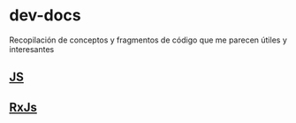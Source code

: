 # dev-docs
Recopilación de conceptos y fragmentos de código que me parecen útiles y interesantes

## [JS](./js/README.md)
## [RxJs](./rxjs/README.md)